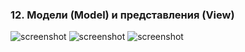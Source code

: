### 12. Модели (Model) и представления (View)

![screenshot](./alltasks.png)
![screenshot](./details.png)
![screenshot](./addnew.png)
